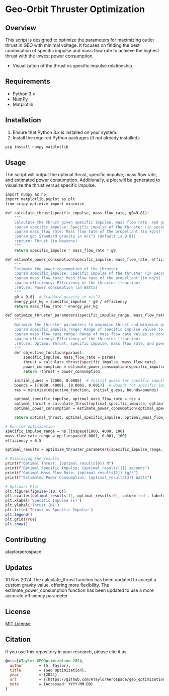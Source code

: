 # Geo-Orbit Thruster Optimization 

## Overview
This script is designed to optimize the parameters for maximizing outlet thrust in GEO with minimal voltage. It focuses on finding the best combination of specific impulse and mass flow rate to achieve the highest thrust with the lowest power consumption.

- Visualization of the thrust vs specific impulse relationship.

## Requirements
- Python 3.x
- NumPy
- Matplotlib

## Installation
1. Ensure that Python 3.x is installed on your system.
2. Install the required Python packages (if not already installed):
```bash
pip install numpy matplotlib
```

## Usage
The script will output the optimal thrust, specific impulse, mass flow rate, and estimated power consumption. Additionally, a plot will be generated to visualize the thrust versus specific impulse.
```bash
import numpy as np
import matplotlib.pyplot as plt
from scipy.optimize import minimize

def calculate_thrust(specific_impulse, mass_flow_rate, g0=9.81):
    """
    Calculate the thrust given specific impulse, mass flow rate, and gravity.
    :param specific_impulse: Specific impulse of the thruster (in seconds)
    :param mass_flow_rate: Mass flow rate of the propellant (in kg/s)
    :param g0: Standard gravity in m/s^2 (default is 9.81)
    :return: Thrust (in Newtons)
    """
    return specific_impulse * mass_flow_rate * g0

def estimate_power_consumption(specific_impulse, mass_flow_rate, efficiency):
    """
    Estimate the power consumption of the thruster.
    :param specific_impulse: Specific impulse of the thruster (in seconds)
    :param mass_flow_rate: Mass flow rate of the propellant (in kg/s)
    :param efficiency: Efficiency of the thruster (fraction)
    :return: Power consumption (in Watts)
    """
    g0 = 9.81  # Standard gravity in m/s^2
    energy_per_kg = specific_impulse * g0 / efficiency
    return mass_flow_rate * energy_per_kg

def optimize_thruster_parameters(specific_impulse_range, mass_flow_rate_range, efficiency):
    """
    Optimize the thruster parameters to maximize thrust and minimize power consumption.
    :param specific_impulse_range: Range of specific impulse values to consider (in seconds)
    :param mass_flow_rate_range: Range of mass flow rate values to consider (in kg/s)
    :param efficiency: Efficiency of the thruster (fraction)
    :return: Optimal thrust, specific impulse, mass flow rate, and power consumption
    """
    def objective_function(params):
        specific_impulse, mass_flow_rate = params
        thrust = calculate_thrust(specific_impulse, mass_flow_rate)
        power_consumption = estimate_power_consumption(specific_impulse, mass_flow_rate, efficiency)
        return -thrust + power_consumption

    initial_guess = [2000, 0.0005]  # Initial guess for specific impulse and mass flow rate
    bounds = [(1000, 4000), (0.0001, 0.001)]  # Bounds for specific impulse and mass flow rate
    res = minimize(objective_function, initial_guess, bounds=bounds)

    optimal_specific_impulse, optimal_mass_flow_rate = res.x
    optimal_thrust = calculate_thrust(optimal_specific_impulse, optimal_mass_flow_rate)
    optimal_power_consumption = estimate_power_consumption(optimal_specific_impulse, optimal_mass_flow_rate, efficiency)

    return optimal_thrust, optimal_specific_impulse, optimal_mass_flow_rate, optimal_power_consumption

# Run the optimization
specific_impulse_range = np.linspace(1000, 4000, 100)
mass_flow_rate_range = np.linspace(0.0001, 0.001, 100)
efficiency = 0.5

optimal_results = optimize_thruster_parameters(specific_impulse_range, mass_flow_rate_range, efficiency)

# Displaying the results
print(f"Optimal Thrust: {optimal_results[0]} N")
print(f"Optimal Specific Impulse: {optimal_results[1]} seconds")
print(f"Optimal Mass Flow Rate: {optimal_results[2]} kg/s")
print(f"Estimated Power Consumption: {optimal_results[3]} Watts")

# Optional Plot
plt.figure(figsize=(10, 6))
plt.scatter(optimal_results[1], optimal_results[0], color='red', label='Optimal Point')
plt.xlabel('Specific Impulse (s)')
plt.ylabel('Thrust (N)')
plt.title('Thrust vs Specific Impulse')
plt.legend()
plt.grid(True)
plt.show()
```


## Contributing
atayloraerospace

## Updates
10 Nov 2024
The calculate_thrust function has been updated to accept a custom gravity value, offering more flexibility.
The estimate_power_consumption function has been updated to use a more accurate efficiency parameter.

## License
[MIT License](LICENSE)

## Citation 

If you use this repository in your research, please cite it as:

```bibtex
@misc{ATaylor_GEOOptimization_2024,
  author       = {A. Taylor},
  title        = {Geo Optimization},
  year         = {2024},
  url          = {[https://github.com/ATaylorAerospace/geo_optimization]},
  note         = {Accessed: YYYY-MM-DD}
}



